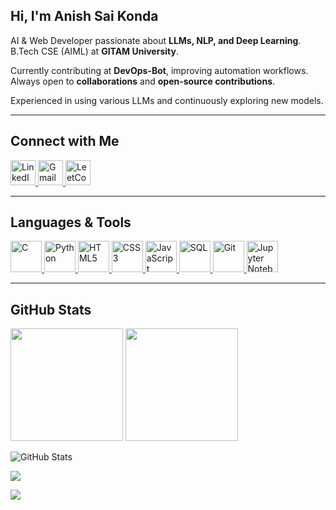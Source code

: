 ## Hi, I'm Anish Sai Konda  

AI & Web Developer passionate about **LLMs, NLP, and Deep Learning**.  
B.Tech CSE (AIML) at **GITAM University**.  

Currently contributing at **DevOps-Bot**, improving automation workflows.  
Always open to **collaborations** and **open-source contributions**. 

Experienced in using various LLMs and continuously exploring new models.

---

## Connect with Me  
<p align="left">
  <a href="https://www.linkedin.com/in/anish-sai-k-t-6263a324a/" target="_blank">
    <img src="https://upload.wikimedia.org/wikipedia/commons/c/ca/LinkedIn_logo_initials.png" alt="LinkedIn" width="40" height="40"/>
  </a>
  <a href="mailto:anishkst25@gmail.com" target="_blank">
    <img src="https://upload.wikimedia.org/wikipedia/commons/7/7e/Gmail_icon_(2020).svg" alt="Gmail" width="40" height="40"/>
  </a>
 <a href="https://leetcode.com/AnishKS07/" target="_blank">
    <img src="https://upload.wikimedia.org/wikipedia/commons/1/19/LeetCode_logo_black.png" alt="LeetCode" width="40" height="40"/>
</a>

</p>

---

## Languages & Tools  
<p align="left">
  <a href="https://devdocs.io/c/" target="_blank">
    <img src="https://upload.wikimedia.org/wikipedia/commons/1/19/C_Logo.png" alt="C" width="50" height="50"/>
  </a>
  <a href="https://www.python.org/" target="_blank">
    <img src="https://upload.wikimedia.org/wikipedia/commons/c/c3/Python-logo-notext.svg" alt="Python" width="50" height="50"/>
  </a>
  <a href="https://developer.mozilla.org/en-US/docs/Web/HTML" target="_blank">
    <img src="https://upload.wikimedia.org/wikipedia/commons/6/61/HTML5_logo_and_wordmark.svg" alt="HTML5" width="50" height="50"/>
  </a>
  <a href="https://developer.mozilla.org/en-US/docs/Web/CSS" target="_blank">
    <img src="https://upload.wikimedia.org/wikipedia/commons/d/d5/CSS3_logo_and_wordmark.svg" alt="CSS3" width="50" height="50"/>
  </a>
  <a href="https://developer.mozilla.org/en-US/docs/Web/JavaScript" target="_blank">
    <img src="https://upload.wikimedia.org/wikipedia/commons/6/6a/JavaScript-logo.png" alt="JavaScript" width="50" height="50"/>
  </a>
  <a href="https://en.wikipedia.org/wiki/SQL" target="_blank">
    <img src="https://upload.wikimedia.org/wikipedia/commons/8/87/Sql_data_base_with_logo.png" alt="SQL" width="50" height="50"/>
  </a>
  <a href="https://git-scm.com/" target="_blank">
    <img src="https://git-scm.com/images/logos/downloads/Git-Icon-1788C.png" alt="Git" width="50" height="50"/>
  </a>
  <a href="https://jupyter.org/" target="_blank">
    <img src="https://upload.wikimedia.org/wikipedia/commons/3/38/Jupyter_logo.svg" alt="Jupyter Notebook" width="50" height="50"/>
  </a>
</p>

---

## GitHub Stats  
<p align="left">
  <img src="https://github-readme-streak-stats.herokuapp.com/?user=anishks07&theme=dark&hide_border=false" height="180px"/>
  <img src="https://github-readme-stats.vercel.app/api/top-langs/?username=anishks07&layout=compact&theme=dark" height="180px"/>
 <p align="left">
  <img src="https://github-readme-stats.vercel.app/api?username=anishks07&show_icons=true&theme=dark&include_all_commits=true&count_private=true&rank_icon=percentile" alt="GitHub Stats"/>
</p>

  <img src="https://github-readme-activity-graph.vercel.app/graph?username=anishks07&theme=github-dark" />
  


  
</p>  

<p align="left">
  <img src="https://komarev.com/ghpvc/?username=anishks07&color=blue&style=flat-square"/>
</p>
